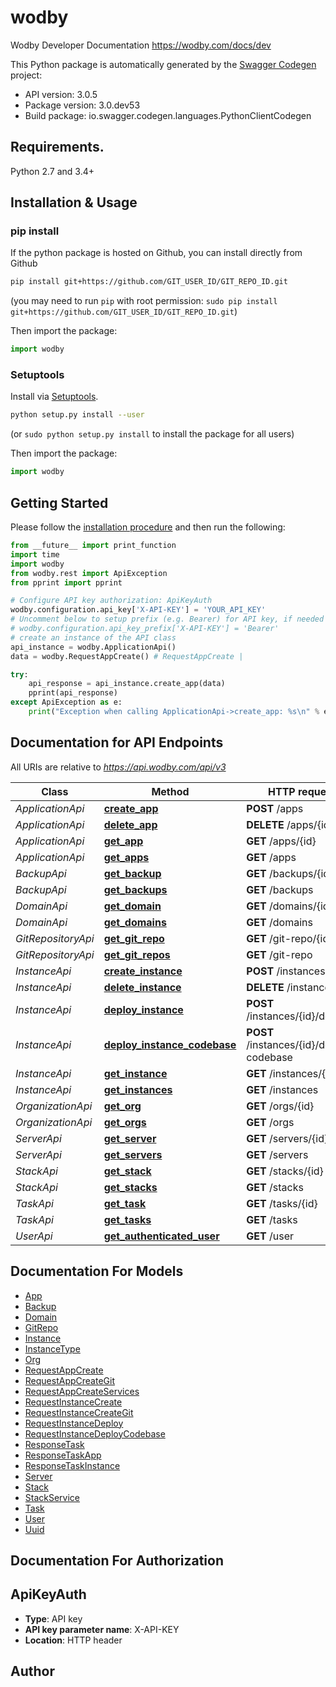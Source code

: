 # wodby
Wodby Developer Documentation https://wodby.com/docs/dev

This Python package is automatically generated by the [Swagger Codegen](https://github.com/swagger-api/swagger-codegen) project:

- API version: 3.0.5
- Package version: 3.0.dev53
- Build package: io.swagger.codegen.languages.PythonClientCodegen

## Requirements.

Python 2.7 and 3.4+

## Installation & Usage
### pip install

If the python package is hosted on Github, you can install directly from Github

```sh
pip install git+https://github.com/GIT_USER_ID/GIT_REPO_ID.git
```
(you may need to run `pip` with root permission: `sudo pip install git+https://github.com/GIT_USER_ID/GIT_REPO_ID.git`)

Then import the package:
```python
import wodby 
```

### Setuptools

Install via [Setuptools](http://pypi.python.org/pypi/setuptools).

```sh
python setup.py install --user
```
(or `sudo python setup.py install` to install the package for all users)

Then import the package:
```python
import wodby
```

## Getting Started

Please follow the [installation procedure](#installation--usage) and then run the following:

```python
from __future__ import print_function
import time
import wodby
from wodby.rest import ApiException
from pprint import pprint

# Configure API key authorization: ApiKeyAuth
wodby.configuration.api_key['X-API-KEY'] = 'YOUR_API_KEY'
# Uncomment below to setup prefix (e.g. Bearer) for API key, if needed
# wodby.configuration.api_key_prefix['X-API-KEY'] = 'Bearer'
# create an instance of the API class
api_instance = wodby.ApplicationApi()
data = wodby.RequestAppCreate() # RequestAppCreate | 

try:
    api_response = api_instance.create_app(data)
    pprint(api_response)
except ApiException as e:
    print("Exception when calling ApplicationApi->create_app: %s\n" % e)

```

## Documentation for API Endpoints

All URIs are relative to *https://api.wodby.com/api/v3*

Class | Method | HTTP request | Description
------------ | ------------- | ------------- | -------------
*ApplicationApi* | [**create_app**](docs/ApplicationApi.md#create_app) | **POST** /apps | 
*ApplicationApi* | [**delete_app**](docs/ApplicationApi.md#delete_app) | **DELETE** /apps/{id} | 
*ApplicationApi* | [**get_app**](docs/ApplicationApi.md#get_app) | **GET** /apps/{id} | 
*ApplicationApi* | [**get_apps**](docs/ApplicationApi.md#get_apps) | **GET** /apps | 
*BackupApi* | [**get_backup**](docs/BackupApi.md#get_backup) | **GET** /backups/{id} | 
*BackupApi* | [**get_backups**](docs/BackupApi.md#get_backups) | **GET** /backups | 
*DomainApi* | [**get_domain**](docs/DomainApi.md#get_domain) | **GET** /domains/{id} | 
*DomainApi* | [**get_domains**](docs/DomainApi.md#get_domains) | **GET** /domains | 
*GitRepositoryApi* | [**get_git_repo**](docs/GitRepositoryApi.md#get_git_repo) | **GET** /git-repo/{id} | 
*GitRepositoryApi* | [**get_git_repos**](docs/GitRepositoryApi.md#get_git_repos) | **GET** /git-repo | 
*InstanceApi* | [**create_instance**](docs/InstanceApi.md#create_instance) | **POST** /instances | 
*InstanceApi* | [**delete_instance**](docs/InstanceApi.md#delete_instance) | **DELETE** /instances/{id} | 
*InstanceApi* | [**deploy_instance**](docs/InstanceApi.md#deploy_instance) | **POST** /instances/{id}/deploy | 
*InstanceApi* | [**deploy_instance_codebase**](docs/InstanceApi.md#deploy_instance_codebase) | **POST** /instances/{id}/deploy-codebase | 
*InstanceApi* | [**get_instance**](docs/InstanceApi.md#get_instance) | **GET** /instances/{id} | 
*InstanceApi* | [**get_instances**](docs/InstanceApi.md#get_instances) | **GET** /instances | 
*OrganizationApi* | [**get_org**](docs/OrganizationApi.md#get_org) | **GET** /orgs/{id} | 
*OrganizationApi* | [**get_orgs**](docs/OrganizationApi.md#get_orgs) | **GET** /orgs | 
*ServerApi* | [**get_server**](docs/ServerApi.md#get_server) | **GET** /servers/{id} | 
*ServerApi* | [**get_servers**](docs/ServerApi.md#get_servers) | **GET** /servers | 
*StackApi* | [**get_stack**](docs/StackApi.md#get_stack) | **GET** /stacks/{id} | 
*StackApi* | [**get_stacks**](docs/StackApi.md#get_stacks) | **GET** /stacks | 
*TaskApi* | [**get_task**](docs/TaskApi.md#get_task) | **GET** /tasks/{id} | 
*TaskApi* | [**get_tasks**](docs/TaskApi.md#get_tasks) | **GET** /tasks | 
*UserApi* | [**get_authenticated_user**](docs/UserApi.md#get_authenticated_user) | **GET** /user | 


## Documentation For Models

 - [App](docs/App.md)
 - [Backup](docs/Backup.md)
 - [Domain](docs/Domain.md)
 - [GitRepo](docs/GitRepo.md)
 - [Instance](docs/Instance.md)
 - [InstanceType](docs/InstanceType.md)
 - [Org](docs/Org.md)
 - [RequestAppCreate](docs/RequestAppCreate.md)
 - [RequestAppCreateGit](docs/RequestAppCreateGit.md)
 - [RequestAppCreateServices](docs/RequestAppCreateServices.md)
 - [RequestInstanceCreate](docs/RequestInstanceCreate.md)
 - [RequestInstanceCreateGit](docs/RequestInstanceCreateGit.md)
 - [RequestInstanceDeploy](docs/RequestInstanceDeploy.md)
 - [RequestInstanceDeployCodebase](docs/RequestInstanceDeployCodebase.md)
 - [ResponseTask](docs/ResponseTask.md)
 - [ResponseTaskApp](docs/ResponseTaskApp.md)
 - [ResponseTaskInstance](docs/ResponseTaskInstance.md)
 - [Server](docs/Server.md)
 - [Stack](docs/Stack.md)
 - [StackService](docs/StackService.md)
 - [Task](docs/Task.md)
 - [User](docs/User.md)
 - [Uuid](docs/Uuid.md)


## Documentation For Authorization


## ApiKeyAuth

- **Type**: API key
- **API key parameter name**: X-API-KEY
- **Location**: HTTP header


## Author



